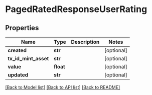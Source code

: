 # PagedRatedResponseUserRating

## Properties
Name | Type | Description | Notes
------------ | ------------- | ------------- | -------------
**created** | **str** |  | [optional] 
**tx_id_mint_asset** | **str** |  | [optional] 
**value** | **float** |  | [optional] 
**updated** | **str** |  | [optional] 

[[Back to Model list]](../README.md#documentation-for-models) [[Back to API list]](../README.md#documentation-for-api-endpoints) [[Back to README]](../README.md)


